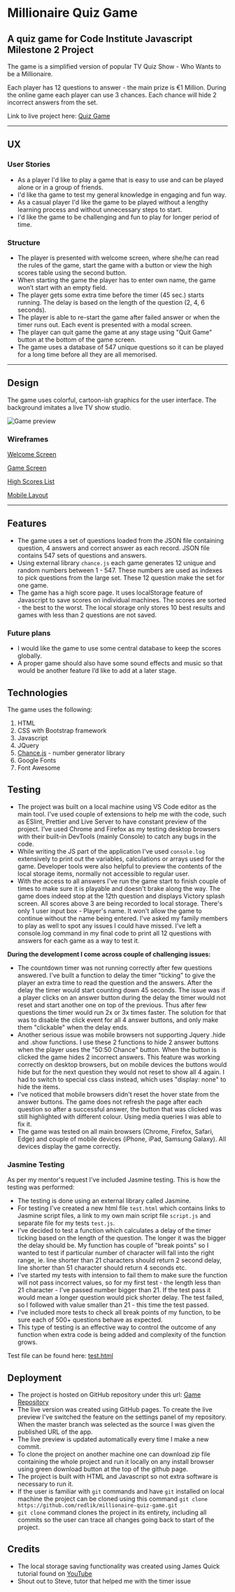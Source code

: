 # Millionaire Quiz Game

## A quiz game for Code Institute Javascript Milestone 2 Project

The game is a simplified version of popular TV Quiz Show - Who Wants to be a Millionaire.

Each player has 12 questions to answer - the main prize is €1 Million.
During the online game each player can use 3 chances. Each chance will hide 2 incorrect answers from the set.

Link to live project here: [Quiz Game][1]

---

## UX

### User Stories

- As a player I'd like to play a game that is easy to use and can be played alone or in a group of friends.
- I'd like tha game to test my general knowledge in engaging and fun way.
- As a casual player I'd like the game to be played without a lengthy learning process and without unnecessary steps to start.
- I'd like the game to be challenging and fun to play for longer period of time.
  
### Structure

- The player is presented with welcome screen, where she/he can read the rules of the game, start the game with a button or view the high scores table using the second button.
- When starting the game the player has to enter own name, the game won’t start with an empty field.
- The player gets some extra time before the timer (45 sec.) starts running. The delay is based on the length of the question (2, 4, 6 seconds).
- The player is able to re-start the game after failed answer or when the timer runs out. Each event is presented with a modal screen.
- The player can quit game the game at any stage using "Quit Game" button at the bottom of the game screen.
- The game uses a database of 547 unique questions so it can be played for a long time before all they are all memorised.

---

## Design

The game uses colorful, cartoon-ish graphics for the user interface. The background imitates a live TV show studio.

![Game preview][image-1]

### Wireframes

[Welcome Screen](wireframes/welcome-screen.png)

[Game Screen](wireframes/game-screen.png)

[High Scores List](wireframes/high-scores-screen.png)

[Mobile Layout](wireframes/phone-layout.png)

---

## Features

- The game uses a set of questions loaded from the JSON file containing question, 4 answers and correct answer as each record. JSON file contains 547 sets of questions and answers.
- Using external library `chance.js` each game generates 12 unique and random numbers between 1 - 547. These numbers are used as indexes to pick questions from the large set. These 12 question make the set for one game.
- The game has a high score page. It uses localStorage feature of Javascript to save scores on individual machines. The scores are sorted - the best to the worst. The local storage only stores 10 best results and games with less than 2 questions are not saved.

### Future plans

- I would like the game to use some central database to keep the scores globally.
- A proper game should also have some sound effects and music so that would be another feature I’d like to add at a later stage.

## Technologies

The game uses the following:

1. HTML
2. CSS with Bootstrap framework
3. Javascript
4. JQuery
5. [Chance.js][2] - number generator library
6. Google Fonts
7. Font Awesome

## Testing

- The project was built on a local machine using VS Code editor as the main tool. I've used couple of extensions to help me with the code, such as ESlint, Prettier and Live Server to have constant preview of the project. I've used Chrome and Firefox as my testing desktop browsers with their built-in DevTools (mainly Console) to catch any bugs in the code.
- While writing the JS part of the application I've used `console.log` extensively to print out the variables, calculations or arrays used for the game. Developer tools were also helpful to preview the contents of the local storage items, normally not accessible to regular user.
- With the access to all answers I've run the game start to finish couple of times to make sure it is playable and doesn't brake along the way. The game does indeed stop at the 12th question and displays Victory splash screen. All scores above 3 are being recorded to local storage. There's only 1 user input box - Player's name. It won't allow the game to continue without the name being entered. I've asked my family members to play as well to spot any issues I could have missed. I've left a console.log command in my final code to print all 12 questions with answers for each game as a way to test it.

**During the development I come across couple of challenging issues:**

- The countdown timer was not running correctly after few questions answered. I've built a function to delay the timer "ticking" to give the player an extra time to read the question and the answers. After the delay the timer would start counting down 45 seconds. The issue was if a player clicks on an answer button during the delay the timer would not reset and start another one on top of the previous. Thus after few questions the timer would run 2x or 3x times faster. The solution for that was to disable the click event for all 4 answer buttons, and only make them "clickable" when the delay ends.
- Another serious issue was mobile browsers not supporting Jquery .hide and .show functions. I use these 2 functions to hide 2 answer buttons when the player uses the "50:50 Chance" button. When the button is clicked the game hides 2 incorrect answers. This feature was working correctly on desktop browsers, but on mobile devices the buttons would hide but for the next question they would not reset to show all 4 again. I had to switch to special css class instead, which uses "display: none" to hide the items.
- I've noticed that mobile browsers didn't reset the hover state from the answer buttons. The game does not refresh the page after each question so after a successful answer, the button that was clicked was still highlighted with different colour. Using media queries I was able to fix it.
- The game was tested on all main browsers (Chrome, Firefox, Safari, Edge) and couple of mobile devices (iPhone, iPad, Samsung Galaxy). All devices display the game correctly.

### Jasmine Testing

As per my mentor's request I've included Jasmine testing. This is how the testing was performed:

- The testing is done using an external library called Jasmine.
- For testing I've created a new html file `test.html` which contains links to Jasmine script files, a link to my own main script file `script.js` and separate file for my tests `test.js`.
- I've decided to test a function which calculates a delay of the timer ticking based on the length of the question. The longer it was the bigger the delay should be. My function has couple of "break points" so I wanted to test if particular number of character will fall into the right range, ie. line shorter than 21 characters should return 2 second delay, line shorter than 51 character should return 4 seconds etc.
- I've started my tests with intension to fail them to make sure the function will not pass incorrect values, so for my first test - the length less than 21 character - I've passed number bigger than 21. If the test pass it would mean a longer question would pick shorter delay. The test failed, so I followed with value smaller than 21 - this time the test passed.
- I've included more tests to check all break points of my function, to be sure each of 500+ questions behave as expected.
- This type of testing is an effective way to control the outcome of any function when extra code is being added and complexity of the function grows.

Test file can be found here: [test.html](test/test.html)

## Deployment

- The project is hosted on GitHub repository under this url: [Game Repository](https://github.com/redlik/millionaire-quiz-game)
- The live version was created using GitHub pages. To create the live preview I've switched the feature on the settings panel of my repository. When the master branch was selected as the source I was given the published URL of the app.
- The live preview is updated automatically every time I make a new commit.
- To clone the project on another machine one can download zip file containing the whole project and run it locally on any install browser using green download button at the top of the github page.
- The project is built with HTML and Javascript so not extra software is necessary to run it.
- If the user is familiar with `git` commands and have `git` installed on local machine the project can be cloned using this command `git clone https://github.com/redlik/millionaire-quiz-game.git`
- `git clone` command clones the project in its entirety, including all commits so the user can trace all changes going back to start of the project.

## Credits

- The local storage saving functionality was created using James Quick tutorial found on [YouTube][3]
- Shout out to Steve, tutor that helped me with the timer issue

[1]: https://redlik.github.io/millionaire-quiz-game/index.html "Quiz Game"
[2]: https://chancejs.com/
[3]: https://youtu.be/u98ROZjBWy8

[image-1]: wireframes/mockups.jpg
